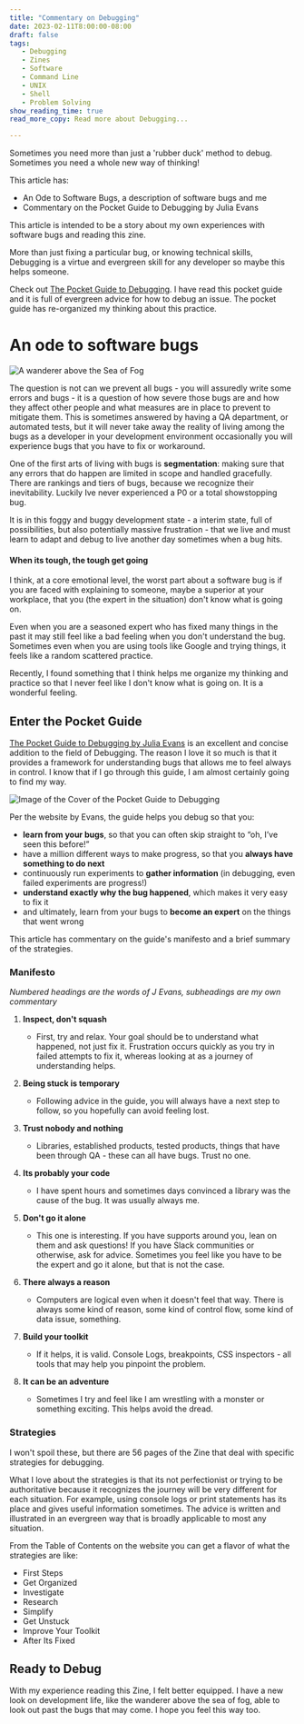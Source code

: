 ```yaml
---
title: "Commentary on Debugging"
date: 2023-02-11T8:00:00-08:00
draft: false
tags: 
   - Debugging
   - Zines
   - Software
   - Command Line
   - UNIX
   - Shell
   - Problem Solving
show_reading_time: true
read_more_copy: Read more about Debugging...

---
```


Sometimes you need more than just a 'rubber duck' method to debug. Sometimes you need a whole new way of thinking!

This article has:

- An Ode to Software Bugs, a description of software bugs and me
- Commentary on the Pocket Guide to Debugging by Julia Evans

This article is intended to be a story about my own experiences with software bugs and reading this zine.

More than just fixing a particular bug, or knowing technical skills, Debugging is a virtue and evergreen skill for any developer so maybe this helps someone. 

Check out [The Pocket Guide to Debugging](https://wizardzines.com/zines/debugging-guide/). I have read this pocket guide and it is full of evergreen advice for how to debug an issue. The pocket guide has re-organized my thinking about this practice.

# An ode to software bugs 

![A wanderer above the Sea of Fog](https://upload.wikimedia.org/wikipedia/commons/thumb/b/b9/Caspar_David_Friedrich_-_Wanderer_above_the_sea_of_fog.jpg/800px-Caspar_David_Friedrich_-_Wanderer_above_the_sea_of_fog.jpg)
 
The question is not can we prevent all bugs - you will assuredly write some errors and bugs - it is a question of how severe those bugs are and how they affect other people and what measures are in place to prevent to mitigate them. This is sometimes answered by having a QA department, or automated tests, but it will never take away the reality of living among the bugs as a developer in your development environment occasionally you will experience bugs that you have to fix or workaround.

One of the first arts of living with bugs is **segmentation**: making sure that any errors that do happen are limited in scope and handled gracefully. There are rankings and tiers of bugs, because we recognize their inevitability. Luckily Ive never experienced a P0 or a total showstopping bug.

It is in this foggy and buggy development state - a interim state, full of possibilities, but also potentially massive frustration - that we live and must learn to adapt and debug to live another day sometimes when a bug hits.

#### When its tough, the tough get going

I think, at a core emotional level, the worst part about a software bug is if you are faced with explaining to someone, maybe a superior at your workplace, that you (the expert in the situation) don't know what is going on.

Even when you are a seasoned expert who has fixed many things in the past it may still feel like a bad feeling when you don't understand the bug. Sometimes even when you are using tools like Google and trying things, it feels like a random scattered practice.

Recently, I found something that I think helps me organize my thinking and practice so that I never feel like I don't know what is going on. It is a wonderful feeling.

## Enter the Pocket Guide

[The Pocket Guide to Debugging by Julia Evans](https://wizardzines.com/zines/debugging-guide/) is an excellent and concise addition to the field of Debugging. The reason I love it so much is that it provides a framework for understanding bugs that allows me to feel always in control. I know that if I go through this guide, I am almost certainly going to find my way. 

![Image of the Cover of the Pocket Guide to Debugging](https://wizardzines.com/zines/debugging-guide/cover_hu95832f9c7b8e34f8f640ef33a1695b9f_1085986_800x0_resize_q75_box.jpg)

Per the website by Evans, the guide helps you debug so that you:

- **learn from your bugs**, so that you can often skip straight to “oh, I’ve seen this before!”
- have a million different ways to make progress, so that you **always have something to do next**
- continuously run experiments to **gather information** (in debugging, even failed experiments are progress!)
- **understand exactly why the bug happened**, which makes it very easy to fix it
- and ultimately, learn from your bugs to **become an expert** on the things that went wrong

This article has commentary on the guide's manifesto and a brief summary of the strategies.

### Manifesto

*Numbered headings are the words of J Evans, subheadings are my own commentary*

1. **Inspect, don't squash**

    - First, try and relax. Your goal should be to understand what happened, not just fix it. Frustration occurs quickly as you try in failed attempts to fix it, whereas looking at as a journey of understanding helps.

2.  **Being stuck is temporary**

    - Following advice in the guide, you will always have a next step to follow, so you hopefully can avoid feeling lost.
3.  **Trust nobody and nothing**

    - Libraries, established products, tested products, things that have been through QA - these can all have bugs. Trust no one.
4. **Its probably your code**

    - I have spent hours and sometimes days convinced a library was the cause of the bug. It was usually always me.
5. **Don't go it alone**

    - This one is interesting. If you have supports around you, lean on them and ask questions! If you have Slack communities or otherwise, ask for advice. Sometimes you feel like you have to be the expert and go it alone, but that is not the case.
6. **There always a reason**

    - Computers are logical even when it doesn't feel that way. There is always some kind of reason, some kind of control flow, some kind of data issue, something. 
7. **Build your toolkit**

    - If it helps, it is valid. Console Logs, breakpoints, CSS inspectors - all tools that may help you pinpoint the problem.
8. **It can be an adventure**

    - Sometimes I try and feel like I am wrestling with a monster or something exciting. This helps avoid the dread.

### Strategies

I won't spoil these, but there are 56 pages of the Zine that deal with specific strategies for debugging.

What I love about the strategies is that its not perfectionist or trying to be authoritative because it recognizes the journey will be very different for each situation. For example, using console logs or print statements has its place and gives useful information sometimes. The advice is written and illustrated in an evergreen way that is broadly applicable to most any situation.

From the Table of Contents on the website you can get a flavor of what the strategies are like:

- First Steps
- Get Organized
- Investigate
- Research
- Simplify
- Get Unstuck
- Improve Your Toolkit
- After Its Fixed

## Ready to Debug 

With my experience reading this Zine, I felt better equipped. I have a new look on development life, like the wanderer above the sea of fog, able to look out past the bugs that may come. I hope you feel this way too.

